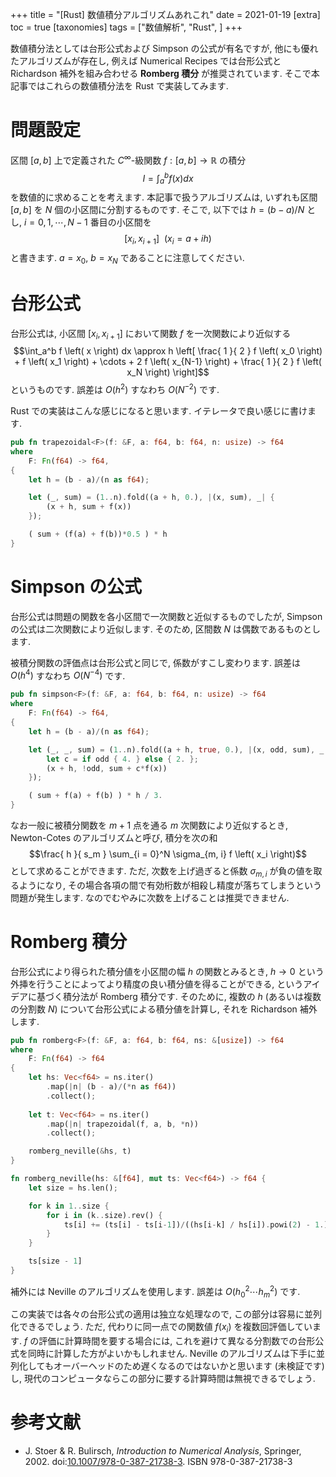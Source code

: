 +++
title = "[Rust] 数値積分アルゴリズムあれこれ"
date = 2021-01-19
[extra]
toc = true
[taxonomies]
tags = ["数値解析", "Rust", ]
+++

数値積分法としては台形公式および Simpson の公式が有名ですが, 他にも優れたアルゴリズムが存在し,
例えば Numerical Recipes では台形公式と Richardson 補外を組み合わせる __Romberg 積分__ が推奨されています.
そこで本記事ではこれらの数値積分法を Rust で実装してみます.


# 問題設定

区間 $[ a, b ]$ 上で定義された $C^\infty$-級関数 $f: [ a, b ] \to \mathbb{R}$ の積分
$$I = \int_a^b f \left( x \right) dx$$
を数値的に求めることを考えます. 本記事で扱うアルゴリズムは, 
いずれも区間 $[ a, b ]$ を $N$ 個の小区間に分割するものです. 
そこで, 以下では $h = ( b - a ) / N$ とし, $i = 0, 1, \cdots, N-1$ 番目の小区間を
$$[ x_i, x_{i+1} ] \ \ ( x_i = a + i h)$$
と書きます. $a = x_0$, $b = x_N$ であることに注意してください.


# 台形公式

台形公式は, 小区間 $[ x_i, x_{i+1} ]$ において関数 $f$ を一次関数により近似する
$$\int_a^b f \left( x \right) dx \approx h \left[ \frac{ 1 }{ 2 } f \left( x_0 \right) + f \left( x_1 \right) + \cdots + 2 f \left( x_{N-1} \right) + \frac{ 1 }{ 2 } f \left( x_N \right) \right]$$
というものです. 誤差は $O ( h^2 )$ すなわち $O ( N^{-2} )$ です.

Rust での実装はこんな感じになると思います. イテレータで良い感じに書けます.

```rust
pub fn trapezoidal<F>(f: &F, a: f64, b: f64, n: usize) -> f64 
where
    F: Fn(f64) -> f64,
{
    let h = (b - a)/(n as f64);

    let (_, sum) = (1..n).fold((a + h, 0.), |(x, sum), _| {
        (x + h, sum + f(x))
    });

    ( sum + (f(a) + f(b))*0.5 ) * h
}
```


# Simpson の公式

台形公式は問題の関数を各小区間で一次関数と近似するものでしたが, Simpson の公式は二次関数により近似します.
そのため, 区間数 $N$ は偶数であるものとします.

被積分関数の評価点は台形公式と同じで, 係数がすこし変わります. 
誤差は $O ( h^4 )$ すなわち $O ( N^{-4} )$ です.

```rust
pub fn simpson<F>(f: &F, a: f64, b: f64, n: usize) -> f64 
where
    F: Fn(f64) -> f64,
{
    let h = (b - a)/(n as f64);

    let (_, _, sum) = (1..n).fold((a + h, true, 0.), |(x, odd, sum), _| {
        let c = if odd { 4. } else { 2. };
        (x + h, !odd, sum + c*f(x))
    });

    ( sum + f(a) + f(b) ) * h / 3.
}
```

なお一般に被積分関数を $m+1$ 点を通る $m$ 次関数により近似するとき, Newton-Cotes のアルゴリズムと呼び, 積分を次の和
$$\frac{ h }{ s_m } \sum_{i = 0}^N \sigma_{m, i} f \left( x_i \right)$$
として求めることができます. ただ, 次数を上げ過ぎると係数 $\sigma_{m, i}$ が負の値を取るようになり,
その場合各項の間で有効桁数が相殺し精度が落ちてしまうという問題が発生します.
なのでむやみに次数を上げることは推奨できません.


# Romberg 積分

台形公式により得られた積分値を小区間の幅 $h$ の関数とみるとき,
$h \to 0$ という外挿を行うことによってより精度の良い積分値を得ることができる, というアイデアに基づく積分法が Romberg 積分です.
そのために, 複数の $h$ (あるいは複数の分割数 $N$) について台形公式による積分値を計算し, それを Richardson 補外します.

```rust
pub fn romberg<F>(f: &F, a: f64, b: f64, ns: &[usize]) -> f64 
where
    F: Fn(f64) -> f64
{
    let hs: Vec<f64> = ns.iter()
        .map(|n| (b - a)/(*n as f64))
        .collect();
    
    let t: Vec<f64> = ns.iter()
        .map(|n| trapezoidal(f, a, b, *n))
        .collect();

    romberg_neville(&hs, t)
}

fn romberg_neville(hs: &[f64], mut ts: Vec<f64>) -> f64 {
    let size = hs.len();

    for k in 1..size {
        for i in (k..size).rev() {
            ts[i] += (ts[i] - ts[i-1])/((hs[i-k] / hs[i]).powi(2) - 1.);
        }
    }

    ts[size - 1]
}
```

補外には Neville のアルゴリズムを使用します. 誤差は $O ( {h_0}^2 \cdots {h_m}^2 )$ です.

この実装では各々の台形公式の適用は独立な処理なので, この部分は容易に並列化できるでしょう.
ただ, 代わりに同一点での関数値 $f ( x_i )$ を複数回評価しています.
$f$ の評価に計算時間を要する場合には, これを避けて異なる分割数での台形公式を同時に計算した方がよいかもしれません.
Neville のアルゴリズムは下手に並列化してもオーバーヘッドのため遅くなるのではないかと思います (未検証です) し,
現代のコンピュータならこの部分に要する計算時間は無視できるでしょう.

# 参考文献
* J. Stoer & R. Bulirsch, _Introduction to Numerical Analysis_, Springer, 2002. doi:[10.1007/978-0-387-21738-3](https://dx.doi.org/10.1007%2F978-0-387-21738-3). ISBN 978-0-387-21738-3
